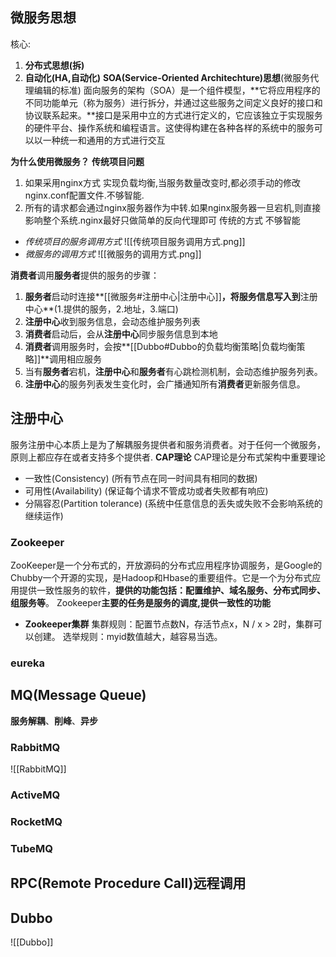 ## 微服务思想
核心:
1. **分布式思想(拆)** 
2. **自动化(HA,自动化)**
**SOA(Service-Oriented Architechture)思想**(微服务代理编辑的标准)
面向服务的架构（SOA）是一个组件模型，**它将应用程序的不同功能单元（称为服务）进行拆分，并通过这些服务之间定义良好的接口和协议联系起来。**接口是采用中立的方式进行定义的，它应该独立于实现服务的硬件平台、操作系统和编程语言。这使得构建在各种各样的系统中的服务可以以一种统一和通用的方式进行交互

**为什么使用微服务？**
**传统项目问题**
1. 如果采用nginx方式 实现负载均衡,当服务数量改变时,都必须手动的修改nginx.conf配置文件.不够智能.
2. 所有的请求都会通过nginx服务器作为中转.如果nginx服务器一旦宕机,则直接影响整个系统.nginx最好只做简单的反向代理即可
传统的方式 不够智能
- *传统项目的服务调用方式*
![[传统项目服务调用方式.png]]
- *微服务的调用方式*
![[微服务的调用方式.png]]

**消费者**调用**服务者**提供的服务的步骤：
1. **服务者**启动时连接**[[微服务#注册中心|注册中心]]**，将服务信息写入到**注册中心**(1.提供的服务，2.地址，3.端口)
2. **注册中心**收到服务信息，会动态维护服务列表
3. **消费者**启动后，会从**注册中心**同步服务信息到本地
4. **消费者**调用服务时，会按**[[Dubbo#Dubbo的负载均衡策略|负载均衡策略]]**调用相应服务
5. 当有**服务者**宕机，**注册中心**和**服务者**有心跳检测机制，会动态维护服务列表。
6. **注册中心**的服务列表发生变化时，会广播通知所有**消费者**更新服务信息。


## 注册中心
服务注册中心本质上是为了解耦服务提供者和服务消费者。对于任何一个微服务，原则上都应存在或者支持多个提供者.
**CAP理论**
CAP理论是分布式架构中重要理论
- 一致性(Consistency) (所有节点在同一时间具有相同的数据)
- 可用性(Availability) (保证每个请求不管成功或者失败都有响应)
- 分隔容忍(Partition tolerance) (系统中任意信息的丢失或失败不会影响系统的继续运作)

### Zookeeper
ZooKeeper是一个分布式的，开放源码的分布式应用程序协调服务，是Google的Chubby一个开源的实现，是Hadoop和Hbase的重要组件。它是一个为分布式应用提供一致性服务的软件，**提供的功能包括：配置维护、域名服务、分布式同步、组服务等**。
Zookeeper**主要的任务是服务的调度,提供一致性的功能**
- **Zookeeper集群**
集群规则：配置节点数N，存活节点x，N / x > 2时，集群可以创建。
选举规则：myid数值越大，越容易当选。

### eureka


## MQ(Message Queue)
**服务解耦**、**削峰**、**异步**
### RabbitMQ
![[RabbitMQ]]
### ActiveMQ

### RocketMQ
### TubeMQ

## RPC(Remote Procedure Call)远程调用
## Dubbo
![[Dubbo]]